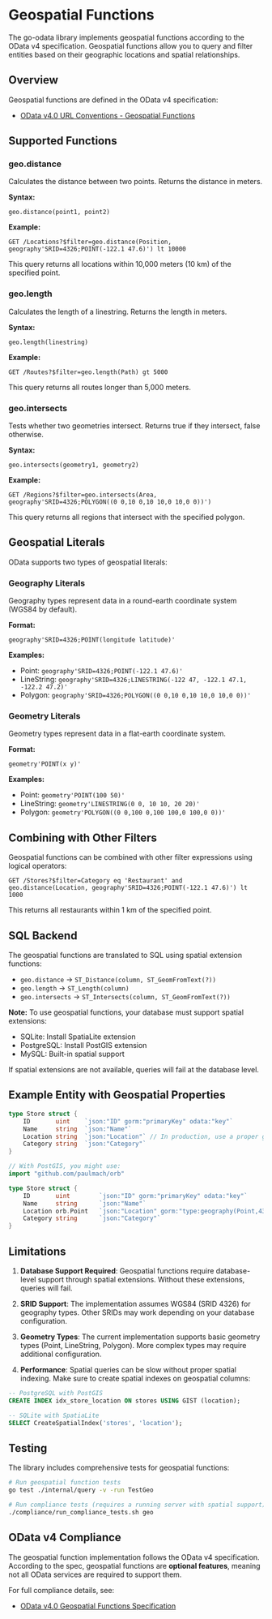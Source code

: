 # Geospatial Functions

The go-odata library implements geospatial functions according to the OData v4 specification. Geospatial functions allow you to query and filter entities based on their geographic locations and spatial relationships.

## Overview

Geospatial functions are defined in the OData v4 specification:
- [OData v4.0 URL Conventions - Geospatial Functions](https://docs.oasis-open.org/odata/odata/v4.0/errata03/os/complete/part2-url-conventions/odata-v4.0-errata03-os-part2-url-conventions-complete.html#sec_GeospatialFunctions)

## Supported Functions

### geo.distance

Calculates the distance between two points. Returns the distance in meters.

**Syntax:**
```
geo.distance(point1, point2)
```

**Example:**
```http
GET /Locations?$filter=geo.distance(Position, geography'SRID=4326;POINT(-122.1 47.6)') lt 10000
```

This query returns all locations within 10,000 meters (10 km) of the specified point.

### geo.length

Calculates the length of a linestring. Returns the length in meters.

**Syntax:**
```
geo.length(linestring)
```

**Example:**
```http
GET /Routes?$filter=geo.length(Path) gt 5000
```

This query returns all routes longer than 5,000 meters.

### geo.intersects

Tests whether two geometries intersect. Returns true if they intersect, false otherwise.

**Syntax:**
```
geo.intersects(geometry1, geometry2)
```

**Example:**
```http
GET /Regions?$filter=geo.intersects(Area, geography'SRID=4326;POLYGON((0 0,10 0,10 10,0 10,0 0))')
```

This query returns all regions that intersect with the specified polygon.

## Geospatial Literals

OData supports two types of geospatial literals:

### Geography Literals

Geography types represent data in a round-earth coordinate system (WGS84 by default).

**Format:**
```
geography'SRID=4326;POINT(longitude latitude)'
```

**Examples:**
- Point: `geography'SRID=4326;POINT(-122.1 47.6)'`
- LineString: `geography'SRID=4326;LINESTRING(-122 47, -122.1 47.1, -122.2 47.2)'`
- Polygon: `geography'SRID=4326;POLYGON((0 0,10 0,10 10,0 10,0 0))'`

### Geometry Literals

Geometry types represent data in a flat-earth coordinate system.

**Format:**
```
geometry'POINT(x y)'
```

**Examples:**
- Point: `geometry'POINT(100 50)'`
- LineString: `geometry'LINESTRING(0 0, 10 10, 20 20)'`
- Polygon: `geometry'POLYGON((0 0,100 0,100 100,0 100,0 0))'`

## Combining with Other Filters

Geospatial functions can be combined with other filter expressions using logical operators:

```http
GET /Stores?$filter=Category eq 'Restaurant' and geo.distance(Location, geography'SRID=4326;POINT(-122.1 47.6)') lt 1000
```

This returns all restaurants within 1 km of the specified point.

## SQL Backend

The geospatial functions are translated to SQL using spatial extension functions:

- `geo.distance` → `ST_Distance(column, ST_GeomFromText(?))`
- `geo.length` → `ST_Length(column)`
- `geo.intersects` → `ST_Intersects(column, ST_GeomFromText(?))`

**Note:** To use geospatial functions, your database must support spatial extensions:
- SQLite: Install SpatiaLite extension
- PostgreSQL: Install PostGIS extension
- MySQL: Built-in spatial support

If spatial extensions are not available, queries will fail at the database level.

## Example Entity with Geospatial Properties

```go
type Store struct {
    ID       uint    `json:"ID" gorm:"primaryKey" odata:"key"`
    Name     string  `json:"Name"`
    Location string  `json:"Location"` // In production, use a proper geospatial type
    Category string  `json:"Category"`
}

// With PostGIS, you might use:
import "github.com/paulmach/orb"

type Store struct {
    ID       uint        `json:"ID" gorm:"primaryKey" odata:"key"`
    Name     string      `json:"Name"`
    Location orb.Point   `json:"Location" gorm:"type:geography(Point,4326)"`
    Category string      `json:"Category"`
}
```

## Limitations

1. **Database Support Required**: Geospatial functions require database-level support through spatial extensions. Without these extensions, queries will fail.

2. **SRID Support**: The implementation assumes WGS84 (SRID 4326) for geography types. Other SRIDs may work depending on your database configuration.

3. **Geometry Types**: The current implementation supports basic geometry types (Point, LineString, Polygon). More complex types may require additional configuration.

4. **Performance**: Spatial queries can be slow without proper spatial indexing. Make sure to create spatial indexes on geospatial columns:

```sql
-- PostgreSQL with PostGIS
CREATE INDEX idx_store_location ON stores USING GIST (location);

-- SQLite with SpatiaLite
SELECT CreateSpatialIndex('stores', 'location');
```

## Testing

The library includes comprehensive tests for geospatial functions:

```bash
# Run geospatial function tests
go test ./internal/query -v -run TestGeo

# Run compliance tests (requires a running server with spatial support)
./compliance/run_compliance_tests.sh geo
```

## OData v4 Compliance

The geospatial function implementation follows the OData v4 specification. According to the spec, geospatial functions are **optional features**, meaning not all OData services are required to support them.

For full compliance details, see:
- [OData v4.0 Geospatial Functions Specification](https://docs.oasis-open.org/odata/odata/v4.0/errata03/os/complete/part2-url-conventions/odata-v4.0-errata03-os-part2-url-conventions-complete.html#sec_GeospatialFunctions)
